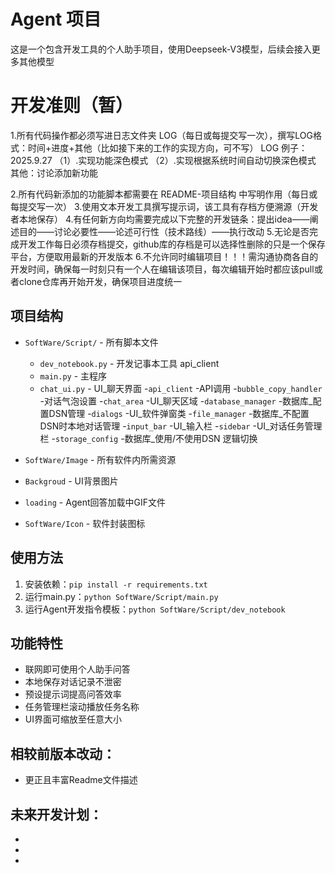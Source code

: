# Agent 项目

这是一个包含开发工具的个人助手项目，使用Deepseek-V3模型，后续会接入更多其他模型

# 开发准则（暂）

1.所有代码操作都必须写进日志文件夹 LOG（每日或每提交写一次），撰写LOG格式：时间+进度+其他（比如接下来的工作的实现方向，可不写）
LOG 例子：
2025.9.27
（1）.实现功能深色模式
（2）.实现根据系统时间自动切换深色模式
其他：讨论添加新功能

2.所有代码新添加的功能脚本都需要在 README-项目结构 中写明作用（每日或每提交写一次）
3.使用文本开发工具撰写提示词，该工具有存档方便溯源（开发者本地保存）
4.有任何新方向均需要完成以下完整的开发链条：提出idea——阐述目的——讨论必要性——论述可行性（技术路线）——执行改动
5.无论是否完成开发工作每日必须存档提交，github库的存档是可以选择性删除的只是一个保存平台，方便取用最新的开发版本
6.不允许同时编辑项目！！！需沟通协商各自的开发时间，确保每一时刻只有一个人在编辑该项目，每次编辑开始时都应该pull或者clone仓库再开始开发，确保项目进度统一

## 项目结构

- `SoftWare/Script/` - 所有脚本文件
  - `dev_notebook.py` - 开发记事本工具
  api_client
  - `main.py` - 主程序
  - `chat_ui.py` - UI_聊天界面
  -`api_client` -API调用
  -`bubble_copy_handler` -对话气泡设置
  -`chat_area` -UI_聊天区域
  -`database_manager` -数据库_配置DSN管理
  -`dialogs` -UI_软件弹窗类
  -`file_manager` -数据库_不配置DSN时本地对话管理
  -`input_bar` -UI_输入栏
  -`sidebar` -UI_对话任务管理栏
  -`storage_config` -数据库_使用/不使用DSN 逻辑切换

- `SoftWare/Image` - 所有软件内所需资源
 - `Backgroud` - UI背景图片
 - `loading` - Agent回答加载中GIF文件

- `SoftWare/Icon` - 软件封装图标

## 使用方法

1. 安装依赖：`pip install -r requirements.txt`
2. 运行main.py：`python SoftWare/Script/main.py`
3. 运行Agent开发指令模板：`python SoftWare/Script/dev_notebook`

## 功能特性

- 联网即可使用个人助手问答 
- 本地保存对话记录不泄密
- 预设提示词提高问答效率
- 任务管理栏滚动播放任务名称
- UI界面可缩放至任意大小

## 相较前版本改动：

- 更正且丰富Readme文件描述

## 未来开发计划：
- 
- 
- 